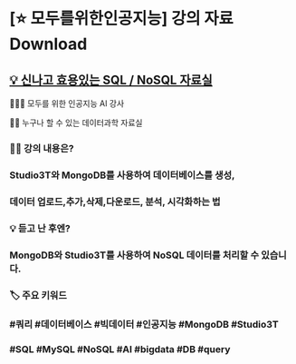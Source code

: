 
# [⭐️ 모두를위한인공지능] 강의 자료 Download 

## [‍💡 신나고 효용있는 SQL / NoSQL 자료실](http://github.com/dscoool/nosql) 
👨🏼‍🏫 모두를 위한 인공지능 AI 강사

👩‍💻 누구나 할 수 있는 데이터과학 자료실


### 👨‍🏫 강의 내용은? 
### Studio3T와 MongoDB를 사용하여 데이터베이스를 생성, 
### 데이터 업로드,추가,삭제,다운로드, 분석, 시각화하는 법 

### 💡 듣고 난 후엔? 
### MongoDB와 Studio3T를 사용하여 NoSQL 데이터를 처리할 수 있습니다. 

### 🏷 주요 키워드 
### #쿼리 #데이터베이스 #빅데이터 #인공지능 #MongoDB #Studio3T 
### #SQL #MySQL #NoSQL #AI #bigdata #DB #query 



